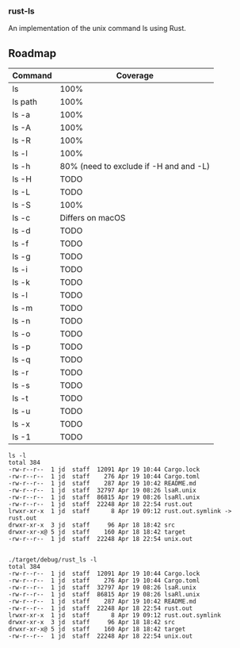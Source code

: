 ### rust-ls
An implementation of the unix command ls using Rust.

## Roadmap
| Command  | Coverage |
| ------------- | ------------- |
| ls  | 100%  |
| ls path  | 100%  |
| ls -a   | 100%  |
| ls -A   | 100%  |
| ls -R   | 100%  |
| ls -l   | 100%  |
| ls -h   | 80% (need to exclude if -H and and -L)  |
| ls -H   | TODO  |
| ls -L   | TODO  |
| ls -S   | 100%  |
| ls -c   | Differs on macOS  |
| ls -d   | TODO  |
| ls -f   | TODO  |
| ls -g   | TODO  |
| ls -i   | TODO  |
| ls -k   | TODO  |
| ls -l   | TODO  |
| ls -m   | TODO  |
| ls -n   | TODO  |
| ls -o   | TODO  |
| ls -p   | TODO  |
| ls -q   | TODO  |
| ls -r   | TODO  |
| ls -s   | TODO  |
| ls -t   | TODO  |
| ls -u   | TODO  |
| ls -x   | TODO  |
| ls -1   | TODO  |

```
ls -l                                             
total 384
-rw-r--r--  1 jd  staff  12091 Apr 19 10:44 Cargo.lock
-rw-r--r--  1 jd  staff    276 Apr 19 10:44 Cargo.toml
-rw-r--r--  1 jd  staff    287 Apr 19 10:42 README.md
-rw-r--r--  1 jd  staff  32797 Apr 19 08:26 lsaR.unix
-rw-r--r--  1 jd  staff  86815 Apr 19 08:26 lsaRl.unix
-rw-r--r--  1 jd  staff  22248 Apr 18 22:54 rust.out
lrwxr-xr-x  1 jd  staff      8 Apr 19 09:12 rust.out.symlink -> rust.out
drwxr-xr-x  3 jd  staff     96 Apr 18 18:42 src
drwxr-xr-x@ 5 jd  staff    160 Apr 18 18:42 target
-rw-r--r--  1 jd  staff  22248 Apr 18 22:54 unix.out


./target/debug/rust_ls -l  
total 384
-rw-r--r--  1 jd  staff  12091 Apr 19 10:44 Cargo.lock
-rw-r--r--  1 jd  staff    276 Apr 19 10:44 Cargo.toml
-rw-r--r--  1 jd  staff  32797 Apr 19 08:26 lsaR.unix
-rw-r--r--  1 jd  staff  86815 Apr 19 08:26 lsaRl.unix
-rw-r--r--  1 jd  staff    287 Apr 19 10:42 README.md
-rw-r--r--  1 jd  staff  22248 Apr 18 22:54 rust.out
lrwxr-xr-x  1 jd  staff      8 Apr 19 09:12 rust.out.symlink
drwxr-xr-x  3 jd  staff     96 Apr 18 18:42 src
drwxr-xr-x@ 5 jd  staff    160 Apr 18 18:42 target
-rw-r--r--  1 jd  staff  22248 Apr 18 22:54 unix.out
```
